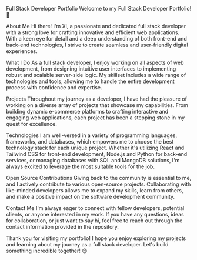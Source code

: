 Full Stack Developer Portfolio
Welcome to my Full Stack Developer Portfolio! 🚀

About Me
Hi there! I'm Xi, a passionate and dedicated full stack developer with a strong love for crafting innovative and efficient web applications. With a keen eye for detail and a deep understanding of both front-end and back-end technologies, I strive to create seamless and user-friendly digital experiences.

What I Do
As a full stack developer, I enjoy working on all aspects of web development, from designing intuitive user interfaces to implementing robust and scalable server-side logic. My skillset includes a wide range of technologies and tools, allowing me to handle the entire development process with confidence and expertise.

Projects
Throughout my journey as a developer, I have had the pleasure of working on a diverse array of projects that showcase my capabilities. From building dynamic e-commerce platforms to crafting interactive and engaging web applications, each project has been a stepping stone in my quest for excellence.

Technologies
I am well-versed in a variety of programming languages, frameworks, and databases, which empowers me to choose the best technology stack for each unique project. Whether it's utilizing React and Tailwind CSS for front-end development, Node.js and Python for back-end services, or managing databases with SQL and MongoDB solutions, I'm always excited to leverage the most suitable tools for the job.

Open Source Contributions
Giving back to the community is essential to me, and I actively contribute to various open-source projects. Collaborating with like-minded developers allows me to expand my skills, learn from others, and make a positive impact on the software development community.

Contact Me
I'm always eager to connect with fellow developers, potential clients, or anyone interested in my work. If you have any questions, ideas for collaboration, or just want to say hi, feel free to reach out through the contact information provided in the repository.

Thank you for visiting my portfolio! I hope you enjoy exploring my projects and learning about my journey as a full stack developer. Let's build something incredible together! 😊